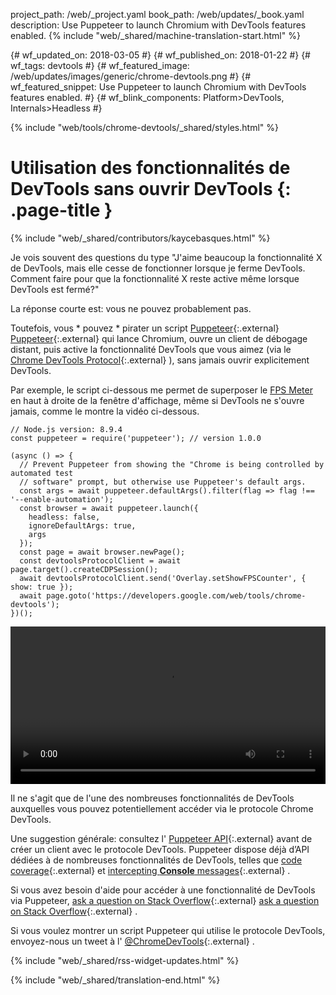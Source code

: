 project_path: /web/_project.yaml
book_path: /web/updates/_book.yaml
description: Use Puppeteer to launch Chromium with DevTools features enabled.
{% include "web/_shared/machine-translation-start.html" %}

{# wf_updated_on: 2018-03-05 #}
{# wf_published_on: 2018-01-22 #}
{# wf_tags: devtools #}
{# wf_featured_image: /web/updates/images/generic/chrome-devtools.png #}
{# wf_featured_snippet: Use Puppeteer to launch Chromium with DevTools features enabled. #}
{# wf_blink_components: Platform>DevTools, Internals>Headless #}

{% include "web/tools/chrome-devtools/_shared/styles.html" %}

# Utilisation des fonctionnalités de DevTools sans ouvrir DevTools {: .page-title }

{% include "web/_shared/contributors/kaycebasques.html" %}

Je vois souvent des questions du type "J'aime beaucoup la fonctionnalité X de DevTools, mais elle cesse de fonctionner lorsque je ferme DevTools. Comment faire pour que la fonctionnalité X reste active même lorsque DevTools est fermé?"

La réponse courte est: vous ne pouvez probablement pas.

Toutefois, vous * pouvez * pirater un script [Puppeteer][puppeteer]{:.external} [Puppeteer][puppeteer]{:.external} qui lance Chromium, ouvre un client de débogage distant, puis active la fonctionnalité DevTools que vous aimez (via le [Chrome DevTools Protocol][CDP]{:.external} ), sans jamais ouvrir explicitement DevTools.

[puppeteer]: https://github.com/GoogleChrome/puppeteer
[CDP]: https://chromedevtools.github.io/devtools-protocol/

Par exemple, le script ci-dessous me permet de superposer le [FPS Meter][FPS] en haut à droite de la fenêtre d&#39;affichage, même si DevTools ne s&#39;ouvre jamais, comme le montre la vidéo ci-dessous.

[FPS]: /web/tools/chrome-devtools/evaluate-performance/reference#fps-meter

    // Node.js version: 8.9.4
    const puppeteer = require('puppeteer'); // version 1.0.0

    (async () => {
      // Prevent Puppeteer from showing the "Chrome is being controlled by automated test
      // software" prompt, but otherwise use Puppeteer's default args.
      const args = await puppeteer.defaultArgs().filter(flag => flag !== '--enable-automation');
      const browser = await puppeteer.launch({
        headless: false,
        ignoreDefaultArgs: true,
        args
      });
      const page = await browser.newPage();
      const devtoolsProtocolClient = await page.target().createCDPSession();
      await devtoolsProtocolClient.send('Overlay.setShowFPSCounter', { show: true });
      await page.goto('https://developers.google.com/web/tools/chrome-devtools');
    })();

<style>
  video { width: 100%; }
</style>

<video controls>
  <source src="https://storage.googleapis.com/webfundamentals-assets/updates/2018/01/devtools.mp4">
</video>

Il ne s'agit que de l'une des nombreuses fonctionnalités de DevTools auxquelles vous pouvez potentiellement accéder via le protocole Chrome DevTools.

Une suggestion générale: consultez l&#39; [Puppeteer API][API]{:.external} avant de créer un client avec le protocole DevTools. Puppeteer dispose déjà d’API dédiées à de nombreuses fonctionnalités de DevTools, telles que [code coverage][coverage]{:.external} et [intercepting **Console** messages][console]{:.external} .

[API]: https://github.com/GoogleChrome/puppeteer/blob/master/docs/api.md
[coverage]: https://github.com/GoogleChrome/puppeteer/blob/master/docs/api.md#class-coverage
[console]: https://github.com/GoogleChrome/puppeteer/blob/master/docs/api.md#event-console

Si vous avez besoin d&#39;aide pour accéder à une fonctionnalité de DevTools via Puppeteer, [ask a question on Stack Overflow][SO]{:.external} [ask a question on Stack Overflow][SO]{:.external} .

Si vous voulez montrer un script Puppeteer qui utilise le protocole DevTools, envoyez-nous un tweet à l&#39; [@ChromeDevTools][twitter]{:.external} .

[SO]: https://stackoverflow.com/questions/ask?tags=google-chrome-devtools,puppeteer
[twitter]: https://twitter.com/chromedevtools

{% include "web/_shared/rss-widget-updates.html" %}

{% include "web/_shared/translation-end.html" %}